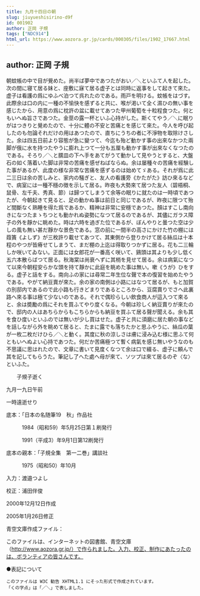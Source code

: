```yaml
---
title: 九月十四日の朝
slug: jiuyueshisirino-d9f
id: 001902
author: 正岡 子規
tags: ["NDC914"]
html_url: https://www.aozora.gr.jp/cards/000305/files/1902_17667.html
---
```


## author: 正岡 子規

朝蚊帳の中で目が覺めた。尚半ば夢中であつたがおい／＼といふて人を起した。次の間に寝て居る妹と、座敷に寐て居る虚子とは同時に返事をして起きて來た。虚子は看護の爲にゆふべ泊つて呉れたのである。雨戸を明ける。蚊帳をはづす。此際余は口の内に一種の不愉快を感ずると共に、喉が渇いて全く濕ひの無い事を感じたから、用意の爲に枕許の盆に載せてあつた甲州葡萄を十粒程食つた。何ともいへぬ旨さであつた。金莖の露一杯といふ心持がした。斯くてやう／＼に眠りがはつきりと覺めたので、十分に體の不安と苦痛とを感じて來た。今人を呼び起したのも勿論それだけの用はあつたので、直ちにうちの者に不淨物を取除けさした。余は四五日前より容態が急に變つて、今迄も殆ど動かす事の出來なかつた兩脚が俄に水を持つたやうに膨れ上つて一分も五厘も動かす事が出來なくなつたのである。そろり／＼と臑皿の下へ手をあてがうて動かして見やうとすると、大盤石の如く落着いた脚は非常の苦痛を感ぜねばならぬ。余は屡種々の苦痛を經験した事があるが、此度の様な非常な苦痛を感ずるのは始めてゞある。それが爲に此二三日は余の苦しみと、家内の騒ぎと、友人の看護旁《かたがた》訪ひ來るなどで、病室には一種不穩の徴を示して居る。昨夜も大勢來て居つた友人（碧梧桐、鼠骨、左千夫、秀真、節）は歸つてしまうて余等の眠りに就たのは一時頃であつたが、今朝起きて見ると、足の動かぬ事は前日と同じであるが、昨夜に限つて殆ど間斷なく熟睡を得た爲であるか、精神は非常に安穩であつた。顏はすこし南向きになつたまゝちつとも動かれぬ姿勢になつて居るのであるが、其儘にガラス障子の外を靜かに眺めた。時は六時を過ぎた位であるが、ぼんやりと曇つた空は少しの風も無い甚だ靜かな景色である。窓の前に一間半の高さにかけた竹の棚には葭簀《よしず》が三枚許り載せてあつて、其東側から登りかけて居る絲瓜は十本程のやつが皆瘠せてしまうて、まだ棚の上迄は得取りつかずに居る。花も二三輪しか咲いてゐない。正面には女郎花が一番高く咲いて、鷄頭は其よりも少し低く五六本散らばつて居る。秋海棠は尚衰へずに其梢を見せて居る。余は病氣になつて以來今朝程安らかな頭を持て靜かに此庭を眺めた事は無い。嗽《うが》ひをする。虚子と話をする。南向ふの家には尋常二年生位な聲で本の復習を始めたやうである。やがて納豆賣が來た。余の家の南側は小路にはなつて居るが、もと加賀の別邸内であるので此小路も行きどまりであるところから、豆腐賣りでさへ此裏路へ來る事は極て少ないのである。それで偶珍らしい飲食商人が這入つて來ると、余は奬勵の爲にそれを買ふてやり度くなる。今朝は珍しく納豆賣りが來たので、邸内の人はあちらからもこちらからも納豆を買ふて居る聲が聞える。余も其を食ひ度いといふのでは無いが少し買はせた。虚子と共に須磨に居た朝の事などを話しながら外を眺めて居ると、たまに露でも落ちたかと思ふやうに、絲瓜の葉が一枚二枚だけひら／＼と動く。其度に秋の涼しさは膚に浸み込む様に思ふて何ともいへぬよい心持であつた。何だか苦痛極つて暫く病氣を感じ無いやうなのも不思議に思はれたので、文章に書いて見度くなつて余は口で綴る、虚子に頼んで其を記してもらうた。筆記し了へた處へ母が來て、ソツプは來て居るのぞ〈な〉といふた。




　　子規子逝く

九月一九日午前

一時遠逝せり















底本：「日本の名随筆19　秋」作品社


　　　1984（昭和59）年5月25日第１刷発行

　　　1991（平成3）年9月1日第12刷発行

底本の親本：「子規全集　第一二巻」講談社

　　　1975（昭和50）年10月

入力：渡邉つよし

校正：浦田伴俊

2000年12月12日作成

2005年1月26日修正

青空文庫作成ファイル：

このファイルは、インターネットの図書館、青空文庫（http://www.aozora.gr.jp/）で作られました。入力、校正、制作にあたったのは、ボランティアの皆さんです。









●表記について


	このファイルは W3C 勧告 XHTML1.1 にそった形式で作成されています。
	「くの字点」は「／＼」で表しました。